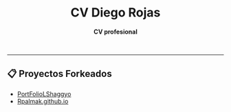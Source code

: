 <h1 align="center">CV Diego Rojas</h1>

<p align="center">
  <strong>CV profesional</strong>
</p>

<br>

---

## 📋 Proyectos Forkeados

- [PortFolioLShaggyo](https://github.com/Drojasva/Portafolio)
- [Rpalmak.github.io](https://github.com/Drojasva/Rpalmak.github.io)
